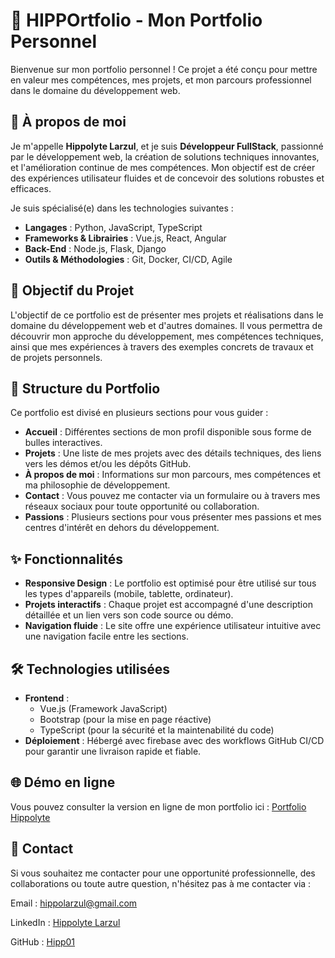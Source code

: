 # 💼 HIPPO**rtfolio** - Mon Portfolio Personnel

Bienvenue sur mon portfolio personnel ! Ce projet a été conçu pour mettre en valeur mes compétences, mes projets, et mon parcours professionnel dans le domaine du développement web.

## 🌟 À propos de moi

Je m'appelle **Hippolyte Larzul**, et je suis **Développeur FullStack**, passionné par le développement web, la création de solutions techniques innovantes, et l'amélioration continue de mes compétences. Mon objectif est de créer des expériences utilisateur fluides et de concevoir des solutions robustes et efficaces.

Je suis spécialisé(e) dans les technologies suivantes :

- **Langages** : Python, JavaScript, TypeScript
- **Frameworks & Librairies** : Vue.js, React, Angular
- **Back-End** : Node.js, Flask, Django
- **Outils & Méthodologies** : Git, Docker, CI/CD, Agile

## 🚀 Objectif du Projet

L'objectif de ce portfolio est de présenter mes projets et réalisations dans le domaine du développement web et d'autres domaines. Il vous permettra de découvrir mon approche du développement, mes compétences techniques, ainsi que mes expériences à travers des exemples concrets de travaux et de projets personnels.

## 📂 Structure du Portfolio

Ce portfolio est divisé en plusieurs sections pour vous guider :

- **Accueil** : Différentes sections de mon profil disponible sous forme de bulles interactives.
- **Projets** : Une liste de mes projets avec des détails techniques, des liens vers les démos et/ou les dépôts GitHub.
- **À propos de moi** : Informations sur mon parcours, mes compétences et ma philosophie de développement.
- **Contact** : Vous pouvez me contacter via un formulaire ou à travers mes réseaux sociaux pour toute opportunité ou collaboration.
- **Passions** : Plusieurs sections pour vous présenter mes passions et mes centres d'intérêt en dehors du développement.

## ✨ Fonctionnalités

- **Responsive Design** : Le portfolio est optimisé pour être utilisé sur tous les types d'appareils (mobile, tablette, ordinateur).
- **Projets interactifs** : Chaque projet est accompagné d'une description détaillée et un lien vers son code source ou démo.
- **Navigation fluide** : Le site offre une expérience utilisateur intuitive avec une navigation facile entre les sections.

## 🛠️ Technologies utilisées

- **Frontend** :
  - Vue.js (Framework JavaScript)
  - Bootstrap (pour la mise en page réactive)
  - TypeScript (pour la sécurité et la maintenabilité du code)
- **Déploiement** : Hébergé avec firebase avec des workflows GitHub CI/CD pour garantir une livraison rapide et fiable.

## 🌐 Démo en ligne

Vous pouvez consulter la version en ligne de mon portfolio ici : [Portfolio Hippolyte](https://portfolio-hippolyte.web.app/)

## 📧 Contact

Si vous souhaitez me contacter pour une opportunité professionnelle, des collaborations ou toute autre question, n'hésitez pas à me contacter via :

Email : [hippolarzul@gmail.com](mailto:hippolarzul@gmail.com)

LinkedIn : [Hippolyte Larzul](https://www.linkedin.com/in/%F0%9F%A7%91%E2%80%8D%F0%9F%92%BB-hippolyte-larzul-b34250200/)

GitHub : [Hipp01](https://github.com/Hipp01/)
